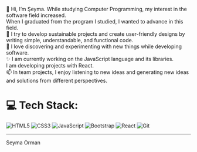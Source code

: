 👋 Hi, I’m Şeyma. While studying Computer Programming, my interest in the software field increased. <br>
   When I graduated from the program I studied, I wanted to advance in this field.<br>
👀 I try to develop sustainable projects and create user-friendly designs by writing simple, understandable, and functional code.<br>
🌱 I love discovering and experimenting with new things while developing software.<br>
✨ I am currently working on the JavaScript language and its libraries.<br>
   I am developing projects with React.<br>
📫 In team projects, I enjoy listening to new ideas and generating new ideas and solutions from different perspectives.<br>

# 💻 Tech Stack:
![HTML5](https://img.shields.io/badge/html5-%23E34F26.svg?style=for-the-badge&logo=html5&logoColor=white) ![CSS3](https://img.shields.io/badge/css3-%231572B6.svg?style=for-the-badge&logo=css3&logoColor=white) ![JavaScript](https://img.shields.io/badge/javascript-%23323330.svg?style=for-the-badge&logo=javascript&logoColor=%23F7DF1E) ![Bootstrap](https://img.shields.io/badge/bootstrap-%238511FA.svg?style=for-the-badge&logo=bootstrap&logoColor=white) ![React](https://img.shields.io/badge/react-%2320232a.svg?style=for-the-badge&logo=react&logoColor=%2361DAFB) ![Git](https://img.shields.io/badge/git-%23F05033.svg?style=for-the-badge&logo=git&logoColor=white)

---
Seyma Orman
